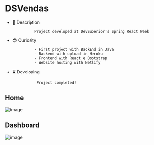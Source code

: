 # DSVendas

- 👀 Description 
                
                Project developed at DevSuperior's Spring React Week
- 😎 Curiosity

                - First project with BackEnd in Java
                - Backend with upload in Heroku
                - Frontend with React e Bootstrap
                - Website hosting with Netlify
                
- ⌛ Developing 

                 Project completed!

## Home

![image](https://user-images.githubusercontent.com/69876702/133003865-415e08a6-798f-438e-854c-6ecc9821f89b.png)


## Dashboard

![image](https://user-images.githubusercontent.com/69876702/133003880-0a097b3b-43e4-41ec-9fd0-249226025fd7.png)

